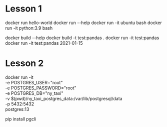 # Lesson 1
docker run hello-world
docker run  --help
docker run -it ubuntu bash
docker run -it python:3.9 bash

docker build --help
docker build -t test:pandas .
docker run -it test:pandas
docker run -it test:pandas 2021-01-15

# Lesson 2
docker run -it \
  -e POSTGRES_USER="root" \
  -e POSTGRES_PASSWORD="root" \
  -e POSTGRES_DB="ny_taxi" \
  -v $(pwd)/ny_taxi_postgres_data:/var/lib/postgresql/data \
  -p 5432:5432 \
postgres:13

pip install pgcli

